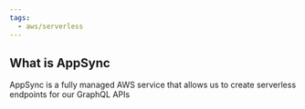 ```yaml
---
tags:
  - aws/serverless
---
```

## What is AppSync 
AppSync is a fully managed AWS service that allows us to create serverless endpoints for our GraphQL APIs